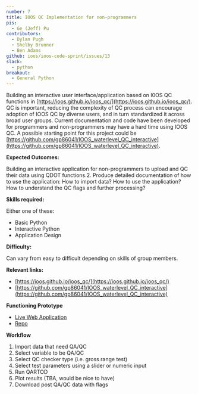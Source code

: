 ```yaml
---
number: 7
title: IOOS QC Implementation for non-programmers
pis:
  - Ge (Jeff) Pu
contributors:
  - Dylan Pugh
  - Shelby Brunner
  - Ben Adams
github: ioos/ioos-code-sprint/issues/13
slack:
  - python
breakout:
  - General Python
---
```


Building an interactive user interface/application based on I0OS QC functions in [https://ioos.github.io/ioos_qc/](https://ioos.github.io/ioos_qc/). QC is 
important, reducing the complexity of QC process can encourage adoption of IOOS QC by diverse users, and in turn 
standardized it across broad user groups. Current documentation and code have been developed for programmers and 
non-programmers may have a hard time using IOOS QC. A possible starting point for this project could be 
[https://github.com/gp86041/IOOS_waterlevel_QC_interactive](https://github.com/gp86041/IOOS_waterlevel_QC_interactive).

**Expected Outcomes:**

Building an interactive application for non-programmers to upload and QC their data using QDOT functions.2.
Produce detailed documentation of how to use the application:
How to import data?
How to use the application?
How to understand the QC flags and further processing?

**Skills required:**

Either one of these:

* Basic Python
* Interactive Python
* Application Design

**Difficulty:**

Can vary from easy to difficult depending on skills of group members.

**Relevant links:**

* [https://ioos.github.io/ioos_qc/](https://ioos.github.io/ioos_qc/)
* [https://github.com/gp86041/IOOS_waterlevel_QC_interactive](https://github.com/gp86041/IOOS_waterlevel_QC_interactive)

**Functioning Prototype**

* [Live Web Application](https://share.streamlit.io/gp86041/ioos-qc-front-end/main/streamlit_file_upload.py)
* [Repo](https://github.com/Dylan-Pugh/ioos-qc-front-end)

**Workflow**

1. Import data that need QA/QC
2. Select variable to be QA/QC
3. Select QC checker type (i.e. gross range test)
4. Select test parameters using a slider or numeric input
5. Run QARTOD 
6. Plot results (TBA, would be nice to have)
7. Download post QA/QC data with flags

